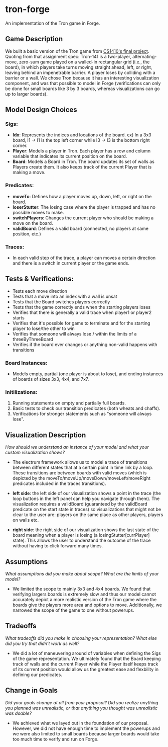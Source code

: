 # tron-forge
An implementation of the Tron game in Forge.

## Game Description
We built a basic version of the Tron game from [CS1410's final project](http://cs.brown.edu/courses/csci1410/assignments/tron.pdf). Quoting from that assignment spec: Tron-141 is a two-player, alternating-move, zero-sum game played on a walled-in rectangular grid (i.e., the board), in which players take turns moving straight ahead, left, or right, leaving behind an impenetrable barrier. A player loses by colliding with a barrier or a wall. We chose Tron because it has an interesting visualization component, and was that possible to model in Forge (verifications can only be done for small boards like 3 by 3 boards, whereas visualizations can go up to larger boards).

## Model Design Choices

### Sigs:
- **Idx**: Represents the indices and locations of the board. ex) In a 3x3 board, I1 -> I1 is the top left corner while I3 -> I3 is the bottom right corner.
- **Player**: Models a player in Tron. Each player has a row and column variable that indicates its current position on the board.
- **Board**: Models a Board in Tron. The board updates its set of walls as Players create them. It also keeps track of the current Player that is making a move.

### Predicates:
- **moveTo**: Defines how a player moves up, down, left, or right on the board.
- **loserStutter**: The losing case where the player is trapped and has no possible moves to make.
- **switchPlayers**: Changes the current player who should be making a move on the board.
- **validBoard**: Defines a valid board (connected, no players at same position, etc.)

### Traces: 
- In each valid step of the trace, a player can moves a certain direction and there is a switch in current player or the game ends.

## Tests & Verifications:
- Tests each move direction 
- Tests that a move into an index with a wall is unsat
- Tests that the Board switches players correctly
- Tests that the game correctly ends when the starting players loses
- Verifies that there is generally a valid trace when player1 or player2 starts
- Verifies that it's possible for game to terminate and for the starting player to lose/the other to win
- Verifies that someone will always lose / within the limits of a threeByThreeBoard
- Verifies if the board ever changes or anything non-valid happens with transitions

### Board Instances:
- Models empty, partial (one player is about to lose), and ending instances of boards of sizes 3x3, 4x4, and 7x7.

### Initilizations:
1. Running statements on empty and partially full boards.
2. Basic tests to check our transition predicates (both wheats and chaffs).
3. Verifications for stronger statements such as "someone will always lose".

## Visualization Description
*How should we understand an instance of your model and what your custom visualization shows?*
- The electrum framework allows us to model a trace of transitions between different states that at a certain point in time link by a loop. These transitions are between boards with valid moves (which is depicted by the moveTo/moveUp/moveDown/moveLeft/moveRight predicates included in the traces transitions).

- **left side**: the left side of our visualization shows a point in the trace (the loop buttons in the left panel can help you navigate through them). The visualization requires a validBoard (guaranteed by the validBoard predicate on the start state in traces) so visualizations that might not be clear to the user are: players on the same place as other players, players on walls etc.

- **right side**: the right side of our visualization shows the last state of the board meaning when a player is losing (a losingStutter[currPlayer] state). This allows the user to understand the outcome of the trace without having to click forward many times.

## Assumptions
*What assumptions did you make about scope? What are the limits of your model?*
- We limited the scope to mainly 3x3 and 4x4 boards. We found that verifying largers boards is extremely slow and thus our model cannot accurately depict a more realistic version of the Tron game where the boards give the players more area and options to move. Additionally, we narrowed the scope of the game to one without powerups. 


## Tradeoffs
*What tradeoffs did you make in choosing your representation? What else did you try that didn’t work as well?*
- We did a lot of maneuvering around of variables when defining the Sigs of the game representation. We ultimately found that the Board keeping track of walls and the current Player while the Player itself keeps track of its current position would allow us the greatest ease and flexbility in defining our predicates. 

## Change in Goals
*Did your goals change at all from your proposal? Did you realize anything you planned was unrealistic, or that anything you thought was unrealistic was doable?*

- We achieved what we layed out in the foundation of our proposal. However, we did not have enough time to implement the powerups and we were also limited to small boards because larger boards would take too much time to verify and run on Forge.
